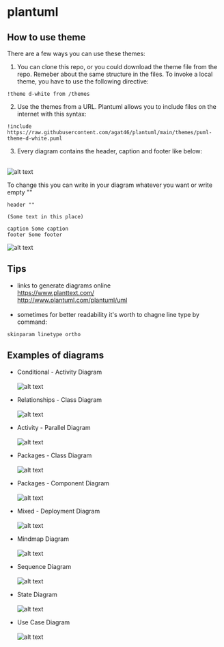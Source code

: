 # plantuml

## How to use theme
There are a few ways you can use these themes:

1. You can clone this repo, or you could download the theme file from the repo. Remeber about the same structure in the files.
To invoke a local theme, you have to use the following directive:
```
!theme d-white from /themes
```

2. Use the themes from a URL. Plantuml allows you to include files on the internet with this syntax:
```
!include https://raw.githubusercontent.com/agat46/plantuml/main/themes/puml-theme-d-white.puml
```

3. Every diagram contains the header, caption and footer like below:<br /><br />


![alt text](https://raw.githubusercontent.com/agat46/plantuml/main/graphics/example.png)<br />

To change this you can write in your diagram whatever you want or write empty ""

```
header ""

(Some text in this place)

caption Some caption
footer Some footer
```
![alt text](https://raw.githubusercontent.com/agat46/plantuml/main/graphics/example2.png)<br />

## Tips
- links to generate diagrams online <br />
https://www.planttext.com/<br />http://www.plantuml.com/plantuml/uml<br /><br />
- sometimes for better readability it's worth to chagne line type by command:<br />
```
skinparam linetype ortho
```

## Examples of diagrams
- Conditional - Activity Diagram <br /><br />
![alt text](https://raw.githubusercontent.com/agat46/plantuml/main/examples/1-conditional.png) <br />

- Relationships - Class Diagram <br /><br />
![alt text](https://raw.githubusercontent.com/agat46/plantuml/main/examples/2-relations-class.png) <br />

- Activity - Parallel Diagram <br /><br />
![alt text](https://raw.githubusercontent.com/agat46/plantuml/main/examples/3-parallel-activity.png) <br />

- Packages - Class Diagram <br /><br />
![alt text](https://raw.githubusercontent.com/agat46/plantuml/main/examples/4-class-packages.png) <br />

- Packages - Component Diagram <br /><br />
![alt text](https://raw.githubusercontent.com/agat46/plantuml/main/examples/5-components-packages.png) <br />

- Mixed - Deployment Diagram <br /><br />
![alt text](https://raw.githubusercontent.com/agat46/plantuml/main/examples/6-deployment-mixed.png) <br />

- Mindmap Diagram <br /><br />
![alt text](https://raw.githubusercontent.com/agat46/plantuml/main/examples/7-mindmap.png) <br />

- Sequence Diagram <br /><br />
![alt text](https://raw.githubusercontent.com/agat46/plantuml/main/examples/8-sequence.png) <br />

- State Diagram <br /><br />
![alt text](https://raw.githubusercontent.com/agat46/plantuml/main/examples/9-state.png) <br />

- Use Case Diagram <br /><br />
![alt text](https://raw.githubusercontent.com/agat46/plantuml/main/examples/10-usecase.png) <br />
